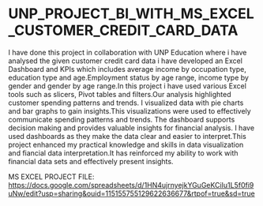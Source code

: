 # UNP_PROJECT_BI_WITH_MS_EXCEL_CUSTOMER_CREDIT_CARD_DATA

I have done this project in collaboration with UNP Education where i have analysed the given customer credit card data i have developed an Excel Dashboard and KPIs which includes average income by occupation type, education type and age.Employment status by age range, income type by gender and gender by age range.In this project i have used various Excel tools such as slicers, Pivot tables and filters.Our analysis highlighted customer spending patterns and trends. I visualized data with pie charts and bar graphs to gain insights.This visualizations were used to effectively communicate spending patterns and trends. The dashboard supports decision making and provides valuable insights for financial analysis. I have used dashboards as they make the data clear and easier to interpret.This project enhanced my practical knowledge and skills in data visualization and fiancial data interpretation.It has reinforced my ability to work with financial data sets and effectively present insights.

MS EXCEL PROJECT FILE: https://docs.google.com/spreadsheets/d/1HN4ujrnyejkYGuGeKCiIu1L5f0fi9uNw/edit?usp=sharing&ouid=115155755129622636677&rtpof=true&sd=true
